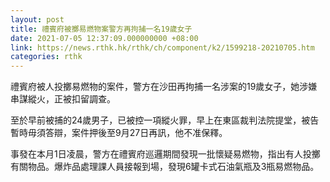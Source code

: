 ```yaml
---
layout: post
title: 禮賓府被擲易燃物案警方再拘捕一名19歲女子
date: 2021-07-05 12:37:09.000000000 +08:00
link: https://news.rthk.hk/rthk/ch/component/k2/1599218-20210705.htm
categories: rthk
---
```


禮賓府被人投擲易燃物的案件，警方在沙田再拘捕一名涉案的19歲女子，她涉嫌串謀縱火，正被扣留調查。

至於早前被捕的24歲男子，已被控一項縱火罪，早上在東區裁判法院提堂，被告暫時毋須答辯，案件押後至9月27日再訊，他不准保釋。

事發在本月1日凌晨，警方在禮賓府巡邏期間發現一批懷疑易燃物，指出有人投擲有關物品。爆炸品處理課人員接報到場，發現6罐卡式石油氣瓶及3瓶易燃物品。
